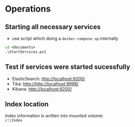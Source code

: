 # Operations

## Starting all necessary services

* use script which doing a `docker-compose up` internally

```bat
cd <Documents>
.\StartServices.ps1
```

## Test if services were started sucessfully

* ElasticSearch:   <http://localhost:9200/>
* Tika:   <http://http://localhost:9998/>
* Kibana:   <http://localhost:9200/>

## Index location

Index information is written into mounted volume:\
`c:\Index`